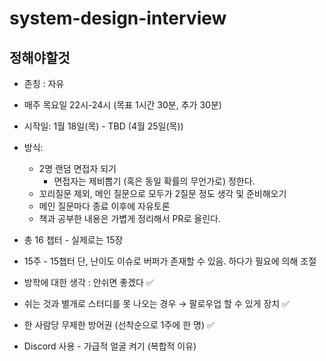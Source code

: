 # system-design-interview

## 정해야할것

- 존칭 : 자유
- 매주 목요일 22시-24시 (목표 1시간 30분, 추가 30분)
- 시작일: 1월 18일(목) - TBD (4월 25일(목))
- 방식:
  - 2명 랜덤 면접자 되기
    - 면접자는 제비뽑기 (혹은 동일 확률의 무언가로) 정한다.
  - 꼬리질문 제외, 메인 질문으로 모두가 2질문 정도 생각 및 준비해오기
  - 메인 질문마다 종료 이후에 자유토론
  - 책과 공부한 내용은 가볍게 정리해서 PR로 올린다.
- 총 16 챕터 - 실제로는 15장
- 15주 - 15챕터 단, 난이도 이슈로 버퍼가 존재할 수 있음. 하다가 필요에 의해 조절
- 방학에 대한 생각 : 안쉬면 좋겠다 ✅
- 쉬는 것과 별개로 스터디를 못 나오는 경우 → 팔로우업 할 수 있게 장치 ✅
- 한 사람당 무제한 방어권 (선착순으로 1주에 한 명) ✅

- Discord 사용 - 가급적 얼굴 켜기 (복합적 이유)
